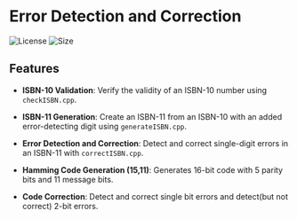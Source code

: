 
# Error Detection and Correction

![License](https://img.shields.io/badge/license-MIT-blue.svg)
![Size](https://img.shields.io/github/repo-size/rahul-797/error_detection_and_correction)

## Features

- **ISBN-10 Validation**: Verify the validity of an ISBN-10 number using `checkISBN.cpp`.
- **ISBN-11 Generation**: Create an ISBN-11 from an ISBN-10 with an added error-detecting digit using `generateISBN.cpp`.
- **Error Detection and Correction**: Detect and correct single-digit errors in an ISBN-11 with `correctISBN.cpp`.

- **Hamming Code Generation (15,11)**: Generates 16-bit code with 5 parity bits and 11 message bits.
- **Code Correction**: Detect and correct single bit errors and detect(but not correct) 2-bit errors.

